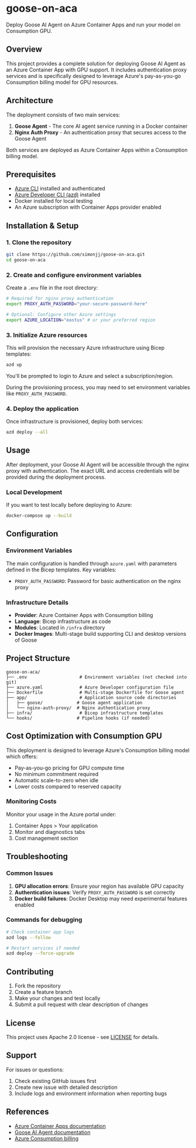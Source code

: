 # goose-on-aca

Deploy Goose AI Agent on Azure Container Apps and run your model on Consumption GPU.

## Overview

This project provides a complete solution for deploying Goose AI Agent as an Azure Container App with GPU support. It includes authentication proxy services and is specifically designed to leverage Azure's pay-as-you-go Consumption billing model for GPU resources.

## Architecture

The deployment consists of two main services:

1. **Goose Agent** - The core AI agent service running in a Docker container
2. **Nginx Auth Proxy** - An authentication proxy that secures access to the Goose Agent

Both services are deployed as Azure Container Apps within a Consumption billing model.

## Prerequisites

- [Azure CLI](https://docs.microsoft.com/en-us/cli/azure/install-azure-cli) installed and authenticated
- [Azure Developer CLI (azd)](https://learn.microsoft.com/en-us/azure/developer/azure-developer-cli/) installed
- Docker installed for local testing
- An Azure subscription with Container Apps provider enabled

## Installation & Setup

### 1. Clone the repository

```bash
git clone https://github.com/simonjj/goose-on-aca.git
cd goose-on-aca
```

### 2. Create and configure environment variables

Create a `.env` file in the root directory:

```bash
# Required for nginx proxy authentication
export PROXY_AUTH_PASSWORD="your-secure-password-here"

# Optional: Configure other Azure settings
export AZURE_LOCATION="eastus" # or your preferred region
```

### 3. Initialize Azure resources

This will provision the necessary Azure infrastructure using Bicep templates:

```bash
azd up
```

You'll be prompted to login to Azure and select a subscription/region.

During the provisioning process, you may need to set environment variables like `PROXY_AUTH_PASSWORD`.

### 4. Deploy the application

Once infrastructure is provisioned, deploy both services:

```bash
azd deploy --all
```

## Usage

After deployment, your Goose AI Agent will be accessible through the nginx proxy with authentication. The exact URL and access credentials will be provided during the deployment process.

### Local Development

If you want to test locally before deploying to Azure:

```bash
docker-compose up --build
```

## Configuration

### Environment Variables

The main configuration is handled through `azure.yaml` with parameters defined in the Bicep templates. Key variables:

- `PROXY_AUTH_PASSWORD`: Password for basic authentication on the nginx proxy

### Infrastructure Details

- **Provider**: Azure Container Apps with Consumption billing
- **Language**: Bicep infrastructure as code
- **Modules**: Located in `/infra` directory
- **Docker Images**: Multi-stage build supporting CLI and desktop versions of Goose

## Project Structure

```
goose-on-aca/
├── .env                    # Environment variables (not checked into git)
├── azure.yaml              # Azure Developer configuration file
├── Dockerfile              # Multi-stage Dockerfile for Goose agent
├── app/                    # Application source code directories
│   ├── goose/             # Goose agent application
│   └── nginx-auth-proxy/  # Nginx authentication proxy
├── infra/                  # Bicep infrastructure templates
└── hooks/                 # Pipeline hooks (if needed)
```

## Cost Optimization with Consumption GPU

This deployment is designed to leverage Azure's Consumption billing model which offers:
- Pay-as-you-go pricing for GPU compute time
- No minimum commitment required
- Automatic scale-to-zero when idle
- Lower costs compared to reserved capacity

### Monitoring Costs

Monitor your usage in the Azure portal under:
1. Container Apps > Your application
2. Monitor and diagnostics tabs
3. Cost management section

## Troubleshooting

### Common Issues

1. **GPU allocation errors**: Ensure your region has available GPU capacity
2. **Authentication issues**: Verify `PROXY_AUTH_PASSWORD` is set correctly
3. **Docker build failures**: Docker Desktop may need experimental features enabled

### Commands for debugging

```bash
# Check container app logs
azd logs --follow

# Restart services if needed
azd deploy --force-upgrade
```

## Contributing

1. Fork the repository
2. Create a feature branch
3. Make your changes and test locally
4. Submit a pull request with clear description of changes

## License

This project uses Apache 2.0 license - see [LICENSE](./LICENSE) for details.

## Support

For issues or questions:
1. Check existing GitHub issues first
2. Create new issue with detailed description
3. Include logs and environment information when reporting bugs

## References

- [Azure Container Apps documentation](https://learn.microsoft.com/en-us/azure/container-apps/)
- [Goose AI Agent documentation](https://block.github.io/goose/docs/)
- [Azure Consumption billing](https://learn.microsoft.com/en-us/azure/virtual-machines/preemptible-consumption-billing)